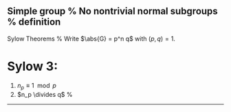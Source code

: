 Simple group
%
No nontrivial normal subgroups
%
definition
---

Sylow Theorems
%
Write $\abs{G} = p^n q$ with $(p, q) = 1$.

# Sylow 3:
1. $n_p \equiv 1 \mod p$
2. $n_p \divides q$
%

---

